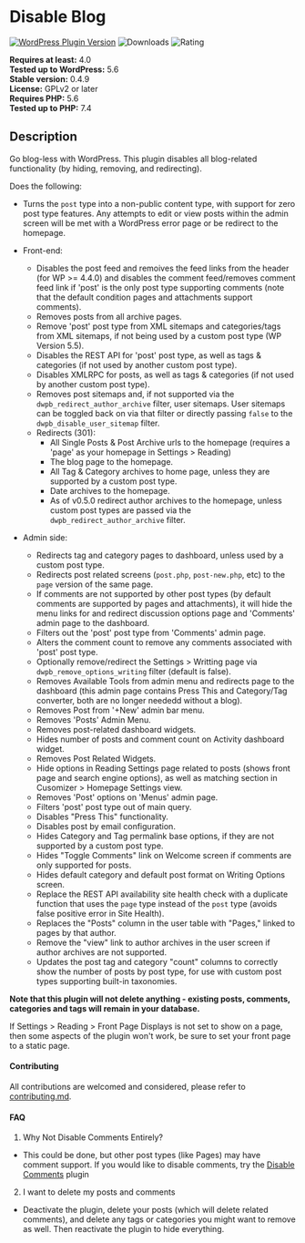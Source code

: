 Disable Blog
======================

[![WordPress Plugin Version](https://img.shields.io/wordpress/plugin/v/disable-blog)](https://wordpress.org/plugins/disable-blog/) ![Downloads](https://img.shields.io/wordpress/plugin/dt/disable-blog.svg) ![Rating](https://img.shields.io/wordpress/plugin/r/disable-blog.svg)

**Requires at least:** 4.0  
**Tested up to WordPress:** 5.6  
**Stable version:** 0.4.9  
**License:** GPLv2 or later  
**Requires PHP:** 5.6  
**Tested up to PHP:** 7.4

## Description

Go blog-less with WordPress. This plugin disables all blog-related functionality (by hiding, removing, and redirecting).

Does the following:

- Turns the `post` type into a non-public content type, with support for zero post type features. Any attempts to edit or view posts within the admin screen will be met with a WordPress error page or be redirect to the homepage.

- Front-end:
	- Disables the post feed and remoives the feed links from the header (for WP >= 4.4.0) and disables the comment feed/removes comment feed link if 'post' is the only post type supporting comments (note that the default condition pages and attachments support comments).
	- Removes posts from all archive pages.
	- Remove 'post' post type from XML sitemaps and categories/tags from XML sitemaps, if not being used by a custom post type (WP Version 5.5).
	- Disables the REST API for 'post' post type, as well as tags & categories (if not used by another custom post type).
	- Disables XMLRPC for posts, as well as tags & categories (if not used by another custom post type).
	- Removes post sitemaps and, if not supported via the `dwpb_redirect_author_archive` filter, user sitemaps. User sitemaps can be toggled back on via that filter or directly passing `false` to the `dwpb_disable_user_sitemap` filter.
	- Redirects (301):
		- All Single Posts & Post Archive urls to the homepage (requires a 'page' as your homepage in Settings > Reading)
		- The blog page to the homepage.
		- All Tag & Category archives to home page, unless they are supported by a custom post type.
		- Date archives to the homepage.
		- As of v0.5.0 redirect author archives to the homepage, unless custom post types are passed via the `dwpb_redirect_author_archive` filter.

- Admin side:
	- Redirects tag and category pages to dashboard, unless used by a custom post type.
	- Redirects post related screens (`post.php`, `post-new.php`, etc) to the `page` version of the same page.
	- If comments are not supported by other post types (by default comments are supported by pages and attachments), it will hide the menu links for and redirect discussion options page and 'Comments' admin page to the dashboard.
	- Filters out the 'post' post type from 'Comments' admin page.
	- Alters the comment count to remove any comments associated with 'post' post type.
	- Optionally remove/redirect the Settings > Writting page via `dwpb_remove_options_writing` filter (default is false).
	- Removes Available Tools from admin menu and redirects page to the dashboard (this admin page contains Press This and Category/Tag converter, both are no longer neededd without a blog).
	- Removes Post from '+New' admin bar menu.
	- Removes 'Posts' Admin Menu.
	- Removes post-related dashboard widgets.
	- Hides number of posts and comment count on Activity dashboard widget.
	- Removes Post Related Widgets.
	- Hide options in Reading Settings page related to posts (shows front page and search engine options), as well as matching section in Cusomizer > Homepage Settings view.
	- Removes 'Post' options on 'Menus' admin page.
	- Filters 'post' post type out of main query.
	- Disables "Press This" functionality.
	- Disables post by email configuration.
	- Hides Category and Tag permalink base options, if they are not supported by a custom post type.
	- Hides "Toggle Comments" link on Welcome screen if comments are only supported for posts.
	- Hides default category and default post format on Writing Options screen.
	- Replace the REST API availability site health check with a duplicate function that uses the `page` type instead of the `post` type (avoids false positive error in Site Health).
	- Replaces the "Posts" column in the user table with "Pages," linked to pages by that author.
	- Remove the "view" link to author archives in the user screen if author archives are not supported.
	- Updates the post tag and category "count" columns to correctly show the number of posts by post type, for use with custom post types supporting built-in taxonomies.

**Note that this plugin will not delete anything - existing posts, comments, categories and tags will remain in your database.** 

If Settings > Reading > Front Page Displays is not set to show on a page, then some aspects of the plugin won't work, be sure to set your front page to a static page.

#### Contributing

All contributions are welcomed and considered, please refer to [contributing.md](contributing.md).

#### FAQ

1. Why Not Disable Comments Entirely?
 - This could be done, but other post types (like Pages) may have comment support. If you would like to disable comments, try the [Disable Comments](https://wordpress.org/plugins/disable-comments/) plugin
2. I want to delete my posts and comments
 - Deactivate the plugin, delete your posts (which will delete related comments), and delete any tags or categories you might want to remove as well. Then reactivate the plugin to hide everything.
